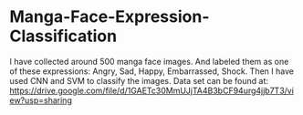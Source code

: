 # Manga-Face-Expression-Classification
I have collected around 500 manga face images. And labeled them as one of these expressions: Angry, Sad, Happy, Embarrassed, Shock. Then  I have used CNN and SVM to classify the images.
Data set can be found at: https://drive.google.com/file/d/1GAETc30MmUJjTA4B3bCF94urg4jjb7T3/view?usp=sharing
